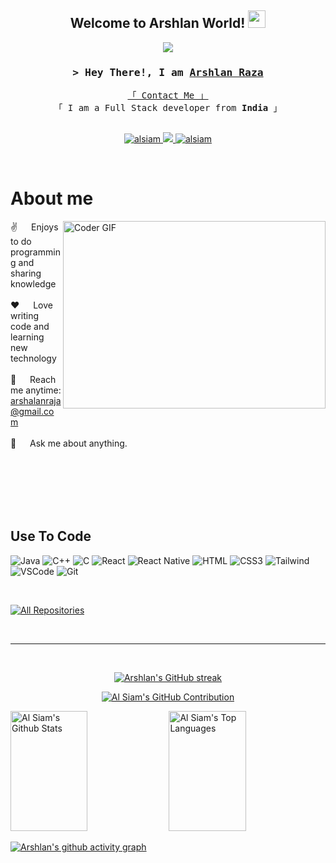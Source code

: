   
<h2 align="center">
  Welcome to Arshlan World!
  <img src="https://media.giphy.com/media/hvRJCLFzcasrR4ia7z/giphy.gif" width="28">
</h2>

<p align="center">
  <a href="https://github.com/alsiam"><img src="https://readme-typing-svg.herokuapp.com/?lines=Self%20Taught%20Programmer;Full%20Stack%20Developer;Always%20learning%20new%20things&center=true&width=380&height=45"></a>
</p>

<!--
<a href="https://komarev.com/ghpvc/?username=Arshlan-Raza">
  <img align="right" src="https://komarev.com/ghpvc/?username=Arshlan-Raza&label=Visitors&color=0e75b6&style=flat" alt="Profile visitor" />
</a>
-->


<!-- Intro  -->
<h3 align="center">
        <samp>&gt; Hey There!, I am
                <b><a target="_blank" href="#">Arshlan Raza</a></b>
        </samp>
</h3>


<p align="center"> 
  <samp>
    <a href="#">「 Contact Me 」</a>
    <br>
    「 I am a Full Stack developer from <b>India</b> 」
    <br>
    <br>
  </samp>
</p>

<p align="center">
 <a href="https://www.linkedin.com/in/arshlan-raza-82674719a/" target="_blank">
  <img src="https://img.shields.io/badge/LinkedIn-0077B5?style=for-the-badge&logo=linkedin&logoColor=white" alt="alsiam"/>
 </a>

 <a href="https://twitter.com/arshlan_raza" target="_blank">
  <img src="https://img.shields.io/badge/Twitter-1DA1F2?style=for-the-badge&logo=twitter&logoColor=white" />
 </a>
 <a href="https://www.instagram.com/_arslan_rza/" target="_blank">
  <img src="https://img.shields.io/badge/Instagram-fe4164?style=for-the-badge&logo=instagram&logoColor=white" alt="alsiam" />
 </a> 
</p>
<br />

<!-- About Section -->
 # About me
 
<p>
 <img alt="Coder GIF" align = "right" height = 300px width=420px src="https://miro.medium.com/max/1360/0*7Q3yvSIv_t0ioJ-Z.gif">
  
 ✌️ &emsp; Enjoys to do programming and sharing knowledge <br/><br/>
 ❤️ &emsp; Love writing code and learning new technology<br/><br/>
 📧 &emsp; Reach me anytime: arshalanraja@gmail.com<br/><br/>
 💬 &emsp; Ask me about anything.

</p>

<br/>
<br/>
<br/>
<br/>
<br/>

## Use To Code

![Java](https://img.shields.io/badge/java-%23ED8B00.svg?style=for-the-badge&logo=openjdk&logoColor=white)
![C++](https://img.shields.io/badge/c++-%2300599C.svg?style=for-the-badge&logo=c%2B%2B&logoColor=white)
![C](https://img.shields.io/badge/c-%2300599C.svg?style=for-the-badge&logo=c&logoColor=white)
![React](https://img.shields.io/badge/-React-61DBFB?style=for-the-badge&labelColor=black&logo=react&logoColor=61DBFB)
![React Native](https://img.shields.io/badge/React_Native-20232A?style=for-the-badge&logo=react&logoColor=61DAFB)
![HTML](https://img.shields.io/badge/HTML5-E34F26?style=for-the-badge&logo=html5&logoColor=white)
![CSS3](https://img.shields.io/badge/CSS3-1572B6?style=for-the-badge&logo=css3&logoColor=white)
![Tailwind](https://img.shields.io/badge/Tailwind_CSS-092749?style=for-the-badge&logo=tailwindcss&logoColor=06B6D4&labelColor=000000)
![VSCode](https://img.shields.io/badge/Visual_Studio-0078d7?style=for-the-badge&logo=visual%20studio&logoColor=white)
![Git](https://img.shields.io/badge/Git-F05032?style=for-the-badge&logo=git&logoColor=white)

<br/>


<p align="left">
  <a href="https://github.com/Arshlan-Raza?tab=repositories" target="_blank"><img alt="All Repositories" title="All Repositories" src="https://img.shields.io/badge/-All%20Repos-2962FF?style=for-the-badge&logo=koding&logoColor=white"/></a>
</p>

<br/>
<hr/>
<br/>

<p align="center">
  <a href="https://github.com/Arshlan-Raza">
    <img src="https://github-readme-streak-stats.herokuapp.com/?user=Arshlan-Raza&theme=radical&border=7F3FBF&background=0D1117" alt="Arshlan's GitHub streak"/>
  </a>
</p>

<p align="center">
  <a href="https://github.com/Arshlan-Raza">
    <img src="https://github-profile-summary-cards.vercel.app/api/cards/profile-details?username=Arshlan-Raza&theme=radical" alt="Al Siam's GitHub Contribution"/>
  </a>
</p>

<a> 
    <a href="https://github.com/Arshlan-Raza"><img alt="Al Siam's Github Stats" src="https://denvercoder1-github-readme-stats.vercel.app/api?username=Arshlan-Raza&show_icons=true&count_private=true&theme=react&border_color=7F3FBF&bg_color=0D1117&title_color=F85D7F&icon_color=F8D866" height="192px" width="49.5%"/></a>
  <a href="https://github.com/Arshlan-Raza"><img alt="Al Siam's Top Languages" src="https://denvercoder1-github-readme-stats.vercel.app/api/top-langs/?username=Arshlan-Raza&langs_count=8&layout=compact&theme=react&border_color=7F3FBF&bg_color=0D1117&title_color=F85D7F&icon_color=F8D866" height="192px" width="49.5%"/></a>
  <br/>
</a>


[![Arshlan's github activity graph](https://github-readme-activity-graph.vercel.app/graph?username=Arshlan-Raza&theme=dracula)](https://github.com/ashutosh00710/github-readme-activity-graph)

    
